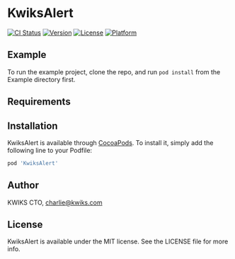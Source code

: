 # KwiksAlert

[![CI Status](https://img.shields.io/travis/26388491/KwiksAlert.svg?style=flat)](https://travis-ci.org/26388491/KwiksAlert)
[![Version](https://img.shields.io/cocoapods/v/KwiksAlert.svg?style=flat)](https://cocoapods.org/pods/KwiksAlert)
[![License](https://img.shields.io/cocoapods/l/KwiksAlert.svg?style=flat)](https://cocoapods.org/pods/KwiksAlert)
[![Platform](https://img.shields.io/cocoapods/p/KwiksAlert.svg?style=flat)](https://cocoapods.org/pods/KwiksAlert)

## Example

To run the example project, clone the repo, and run `pod install` from the Example directory first.

## Requirements

## Installation

KwiksAlert is available through [CocoaPods](https://cocoapods.org). To install
it, simply add the following line to your Podfile:

```ruby
pod 'KwiksAlert'
```

## Author

KWIKS CTO, charlie@kwiks.com

## License

KwiksAlert is available under the MIT license. See the LICENSE file for more info.
